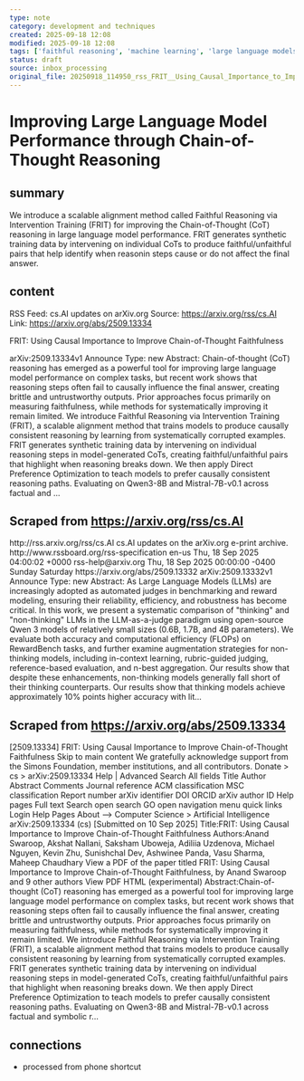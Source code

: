```yaml
---
type: note
category: development and techniques
created: 2025-09-18 12:08
modified: 2025-09-18 12:08
tags: ['faithful reasoning', 'machine learning', 'large language models', 'causal inference']
status: draft
source: inbox_processing
original_file: 20250918_114950_rss_FRIT__Using_Causal_Importance_to_Improve_Chain-of-.txt
---
```


# Improving Large Language Model Performance through Chain-of-Thought Reasoning

## summary
We introduce a scalable alignment method called Faithful Reasoning via Intervention Training (FRIT) for improving the Chain-of-Thought (CoT) reasoning in large language model performance. FRIT generates synthetic training data by intervening on individual CoTs to produce faithful/unfaithful pairs that help identify when reasonin steps cause or do not affect the final answer.

## content
RSS Feed: cs.AI updates on arXiv.org
Source: https://arxiv.org/rss/cs.AI
Link: https://arxiv.org/abs/2509.13334

FRIT: Using Causal Importance to Improve Chain-of-Thought Faithfulness

arXiv:2509.13334v1 Announce Type: new Abstract: Chain-of-thought (CoT) reasoning has emerged as a powerful tool for improving large language model performance on complex tasks, but recent work shows that reasoning steps often fail to causally influence the final answer, creating brittle and untrustworthy outputs. Prior approaches focus primarily on measuring faithfulness, while methods for systematically improving it remain limited. We introduce Faithful Reasoning via Intervention Training (FRIT), a scalable alignment method that trains models to produce causally consistent reasoning by learning from systematically corrupted examples. FRIT generates synthetic training data by intervening on individual reasoning steps in model-generated CoTs, creating faithful/unfaithful pairs that highlight when reasoning breaks down. We then apply Direct Preference Optimization to teach models to prefer causally consistent reasoning paths. Evaluating on Qwen3-8B and Mistral-7B-v0.1 across factual and ...

## Scraped from https://arxiv.org/rss/cs.AI
<?xml version='1.0' encoding='UTF-8'?>
<rss xmlns:arxiv="http://arxiv.org/schemas/atom" xmlns:dc="http://purl.org/dc/elements/1.1/" xmlns:atom="http://www.w3.org/2005/Atom" xmlns:content="http://purl.org/rss/1.0/modules/content/" version="2.0">
  <channel>
    <title>cs.AI updates on arXiv.org</title>
    <link>http://rss.arxiv.org/rss/cs.AI</link>
    <description>cs.AI updates on the arXiv.org e-print archive.</description>
    <atom:link href="http://rss.arxiv.org/rss/cs.AI" rel="self" type="application/rss+xml"/>
    <docs>http://www.rssboard.org/rss-specification</docs>
    <language>en-us</language>
    <lastBuildDate>Thu, 18 Sep 2025 04:00:02 +0000</lastBuildDate>
    <managingEditor>rss-help@arxiv.org</managingEditor>
    <pubDate>Thu, 18 Sep 2025 00:00:00 -0400</pubDate>
    <skipDays>
      <day>Sunday</day>
      <day>Saturday</day>
    </skipDays>
    <item>
      <title>Explicit Reasoning Makes Better Judges: A Systematic Study on Accuracy, Efficiency, and Robustness</title>
      <link>https://arxiv.org/abs/2509.13332</link>
      <description>arXiv:2509.13332v1 Announce Type: new 
Abstract: As Large Language Models (LLMs) are increasingly adopted as automated judges in benchmarking and reward modeling, ensuring their reliability, efficiency, and robustness has become critical. In this work, we present a systematic comparison of "thinking" and "non-thinking" LLMs in the LLM-as-a-judge paradigm using open-source Qwen 3 models of relatively small sizes (0.6B, 1.7B, and 4B parameters). We evaluate both accuracy and computational efficiency (FLOPs) on RewardBench tasks, and further examine augmentation strategies for non-thinking models, including in-context learning, rubric-guided judging, reference-based evaluation, and n-best aggregation. Our results show that despite these enhancements, non-thinking models generally fall short of their thinking counterparts. Our results show that thinking models achieve approximately 10% points higher accuracy with lit...


## Scraped from https://arxiv.org/abs/2509.13334
[2509.13334] FRIT: Using Causal Importance to Improve Chain-of-Thought Faithfulness Skip to main content We gratefully acknowledge support from the Simons Foundation, member institutions, and all contributors. Donate &gt; cs &gt; arXiv:2509.13334 Help | Advanced Search All fields Title Author Abstract Comments Journal reference ACM classification MSC classification Report number arXiv identifier DOI ORCID arXiv author ID Help pages Full text Search open search GO open navigation menu quick links Login Help Pages About --> Computer Science > Artificial Intelligence arXiv:2509.13334 (cs) [Submitted on 10 Sep 2025] Title:FRIT: Using Causal Importance to Improve Chain-of-Thought Faithfulness Authors:Anand Swaroop, Akshat Nallani, Saksham Uboweja, Adiliia Uzdenova, Michael Nguyen, Kevin Zhu, Sunishchal Dev, Ashwinee Panda, Vasu Sharma, Maheep Chaudhary View a PDF of the paper titled FRIT: Using Causal Importance to Improve Chain-of-Thought Faithfulness, by Anand Swaroop and 9 other authors View PDF HTML (experimental) Abstract:Chain-of-thought (CoT) reasoning has emerged as a powerful tool for improving large language model performance on complex tasks, but recent work shows that reasoning steps often fail to causally influence the final answer, creating brittle and untrustworthy outputs. Prior approaches focus primarily on measuring faithfulness, while methods for systematically improving it remain limited. We introduce Faithful Reasoning via Intervention Training (FRIT), a scalable alignment method that trains models to produce causally consistent reasoning by learning from systematically corrupted examples. FRIT generates synthetic training data by intervening on individual reasoning steps in model-generated CoTs, creating faithful/unfaithful pairs that highlight when reasoning breaks down. We then apply Direct Preference Optimization to teach models to prefer causally consistent reasoning paths. Evaluating on Qwen3-8B and Mistral-7B-v0.1 across factual and symbolic r...


## connections
- processed from phone shortcut
